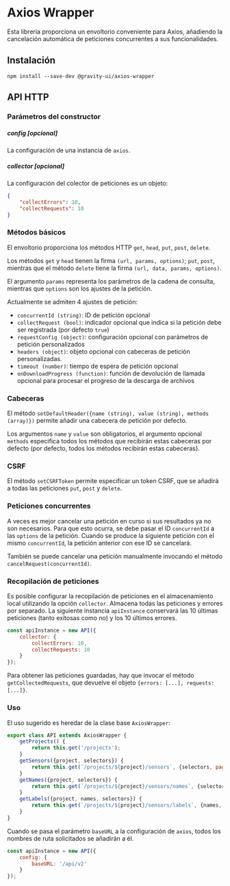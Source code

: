 # Axios Wrapper
Esta librería proporciona un envoltorio conveniente para Axios, añadiendo la cancelación automática de peticiones concurrentes a sus funcionalidades.

## Instalación

```shell
npm install --save-dev @gravity-ui/axios-wrapper
```

## API HTTP

### Parámetros del constructor

##### config [opcional]
La configuración de una instancia de `axios`.

##### collector [opcional]
La configuración del colector de peticiones es un objeto:
```json
{
    "collectErrors": 10,
    "collectRequests": 10
}
```

### Métodos básicos
El envoltorio proporciona los métodos HTTP `get`, `head`, `put`, `post`, `delete`.

Los métodos `get` y `head` tienen la firma `(url, params, options)`; `put`, `post`, mientras que el método `delete`
tiene la firma `(url, data, params, options)`.

El argumento `params` representa los parámetros de la cadena de consulta, mientras que `options` son los ajustes de la petición.

Actualmente se admiten 4 ajustes de petición:
- `concurrentId (string)`: ID de petición opcional
- `collectRequest (bool)`: indicador opcional que indica si la petición debe ser registrada (por defecto `true`)
- `requestConfig (object)`: configuración opcional con parámetros de petición personalizados
- `headers (object)`: objeto opcional con cabeceras de petición personalizadas.
- `timeout (number)`: tiempo de espera de petición opcional
- `onDownloadProgress (function)`: función de devolución de llamada opcional para procesar el progreso de la descarga de archivos

### Cabeceras
El método `setDefaultHeader({name (string), value (string), methods (array)})` permite añadir una cabecera de petición por defecto.

Los argumentos `name` y `value` son obligatorios, el argumento opcional `methods` especifica todos los métodos que recibirán estas cabeceras por defecto (por defecto, todos los métodos recibirán estas cabeceras).

### CSRF
El método `setCSRFToken` permite especificar un token CSRF, que se añadirá a todas las peticiones `put`, `post` y `delete`.

### Peticiones concurrentes
A veces es mejor cancelar una petición en curso si sus resultados ya no son necesarios. Para que esto ocurra, se debe pasar el ID `concurrentId` a las `options` de la petición. Cuando se produce la siguiente petición con el mismo `concurrentId`, la petición anterior con ese ID se cancelará.

También se puede cancelar una petición manualmente invocando el método `cancelRequest(concurrentId)`.

### Recopilación de peticiones
Es posible configurar la recopilación de peticiones en el almacenamiento local utilizando la opción `collector`. Almacena todas las peticiones y errores por separado. La siguiente instancia `apiInstance` conservará las 10 últimas peticiones (tanto exitosas como no) y los 10 últimos errores.
```javascript
const apiInstance = new API({
    collector: {
        collectErrors: 10,
        collectRequests: 10
    }
});
```

Para obtener las peticiones guardadas, hay que invocar el método `getCollectedRequests`, que devuelve el objeto
`{errors: [...], requests: [...]}`.

### Uso
El uso sugerido es heredar de la clase base `AxiosWrapper`:
```javascript
export class API extends AxiosWrapper {
    getProjects() {
        return this.get('/projects');
    }
    getSensors({project, selectors}) {
        return this.get(`/projects/${project}/sensors`, {selectors, pageSize: 200});
    }
    getNames({project, selectors}) {
        return this.get(`/projects/${project}/sensors/names`, {selectors});
    }
    getLabels({project, names, selectors}) {
        return this.get(`/projects/${project}/sensors/labels`, {names, selectors});
    }
}
```

Cuando se pasa el parámetro `baseURL` a la configuración de `axios`, todos los nombres de ruta solicitados se añadirán a él.
```javascript
const apiInstance = new API({
    config: {
        baseURL: '/api/v2'
    }
});
```